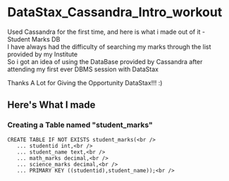 # DataStax_Cassandra_Intro_workout
Used Cassandra for the first time, and here is what i made out of it - Student Marks DB<br />
I have always had the difficulty of searching my marks through the list provided by my Institute<br />
So i got an idea of using the DataBase provided by Cassandra after attending my first ever DBMS session with DataStax<br />

Thanks A Lot for Giving the Opportunity DataStax!!! :)<br />

Here's What I made
-------------------------------------------------------------
### Creating a Table named "student_marks"<br />
```
CREATE TABLE IF NOT EXISTS student_marks(<br />
   ... studentid int,<br />
   ... student_name text,<br />
   ... math_marks decimal,<br />
   ... science_marks decimal,<br />
   ... PRIMARY KEY ((studentid),student_name));<br />
```
